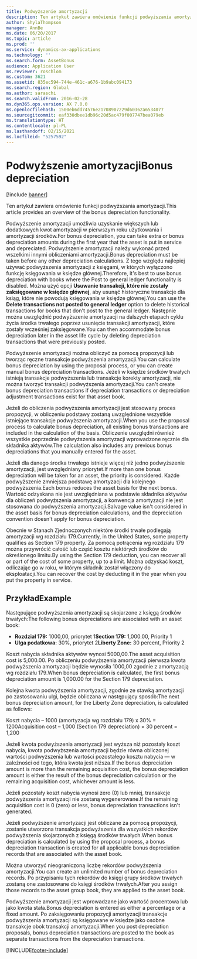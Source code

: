 ```yaml
---
title: Podwyższenie amortyzacji
description: Ten artykuł zawiera omówienie funkcji podwyższania amortyzacji.
author: ShylaThompson
manager: AnnBe
ms.date: 06/20/2017
ms.topic: article
ms.prod: ''
ms.service: dynamics-ax-applications
ms.technology: ''
ms.search.form: AssetBonus
audience: Application User
ms.reviewer: roschlom
ms.custom: 3621
ms.assetid: 835ec594-744e-461c-a676-1b9abc094173
ms.search.region: Global
ms.author: saraschi
ms.search.validFrom: 2016-02-28
ms.dyn365.ops.version: AX 7.0.0
ms.openlocfilehash: 1500eb6dd74576e21708907229d60362a6534077
ms.sourcegitcommit: eaf330dbee1db96c20d5ac479f007747bea079eb
ms.translationtype: HT
ms.contentlocale: pl-PL
ms.lasthandoff: 02/15/2021
ms.locfileid: "5257592"
---
```

# <a name="bonus-depreciation"></a><span data-ttu-id="22449-103">Podwyższenie amortyzacji</span><span class="sxs-lookup"><span data-stu-id="22449-103">Bonus depreciation</span></span>

[!include [banner](../includes/banner.md)]

<span data-ttu-id="22449-104">Ten artykuł zawiera omówienie funkcji podwyższania amortyzacji.</span><span class="sxs-lookup"><span data-stu-id="22449-104">This article provides an overview of the bonus depreciation functionality.</span></span>

<span data-ttu-id="22449-105">Podwyższenie amortyzacji umożliwia uzyskanie większych lub dodatkowych kwot amortyzacji w pierwszym roku użytkowania i amortyzacji środków.</span><span class="sxs-lookup"><span data-stu-id="22449-105">For bonus depreciation, you can take extra or bonus depreciation amounts during the first year that the asset is put in service and depreciated.</span></span> <span data-ttu-id="22449-106">Podwyższenie amortyzacji należy wykonać przed wszelkimi innymi obliczeniami amortyzacji.</span><span class="sxs-lookup"><span data-stu-id="22449-106">Bonus depreciation must be taken before any other depreciation calculations.</span></span> <span data-ttu-id="22449-107">Z tego względu najlepiej używać podwyższenia amortyzacji z księgami, w których wyłączono funkcję księgowania w księdze głównej.</span><span class="sxs-lookup"><span data-stu-id="22449-107">Therefore, it's best to use bonus depreciation with books where the Post to general ledger functionality is disabled.</span></span> <span data-ttu-id="22449-108">Można użyć opcji **Usuwanie transakcji, które nie zostały zaksięgowane w księdze głównej**, aby usunąć historyczne transakcje dla ksiąg, które nie powodują księgowania w księdze głównej.</span><span class="sxs-lookup"><span data-stu-id="22449-108">You can use the **Delete transactions not posted to general ledger** option to delete historical transactions for books that don't post to the general ledger.</span></span> <span data-ttu-id="22449-109">Następnie można uwzględnić podwyższenie amortyzacji na dalszych etapach cyklu życia środka trwałego poprzez usunięcie transakcji amortyzacji, które zostały wcześniej zaksięgowane.</span><span class="sxs-lookup"><span data-stu-id="22449-109">You can then accommodate bonus depreciation later in the asset life cycle by deleting depreciation transactions that were previously posted.</span></span> 

<span data-ttu-id="22449-110">Podwyższenie amortyzacji można obliczyć za pomocą propozycji lub tworząc ręczne transakcje podwyższenia amortyzacji.</span><span class="sxs-lookup"><span data-stu-id="22449-110">You can calculate bonus depreciation by using the proposal process, or you can create manual bonus depreciation transactions.</span></span> <span data-ttu-id="22449-111">Jeżeli w księdze środków trwałych istnieją transakcje podwyższenia lub transakcje korekty amortyzacji, nie można tworzyć transakcji podwyższenia amortyzacji.</span><span class="sxs-lookup"><span data-stu-id="22449-111">You can't create bonus depreciation transactions if depreciation transactions or depreciation adjustment transactions exist for that asset book.</span></span>

<span data-ttu-id="22449-112">Jeżeli do obliczenia podwyższenia amortyzacji jest stosowany proces propozycji, w obliczeniu podstawy zostaną uwzględnione wszystkie istniejące transakcje podwyższenia amortyzacji.</span><span class="sxs-lookup"><span data-stu-id="22449-112">When you use the proposal process to calculate bonus depreciation, all existing bonus transactions are included in the calculation of the basis.</span></span> <span data-ttu-id="22449-113">Obliczenie uwzględni również wszystkie poprzednie podwyższenia amortyzacji wprowadzone ręcznie dla składnika aktywów.</span><span class="sxs-lookup"><span data-stu-id="22449-113">The calculation also includes any previous bonus depreciations that you manually entered for the asset.</span></span> 

<span data-ttu-id="22449-114">Jeżeli dla danego środka trwałego istnieje więcej niż jedno podwyższenie amortyzacji, jest uwzględniany priorytet.</span><span class="sxs-lookup"><span data-stu-id="22449-114">If more than one bonus depreciation will be taken for an asset, the priority is considered.</span></span> <span data-ttu-id="22449-115">Każde podwyższenie zmniejsza podstawę amortyzacji dla kolejnego podwyższenia.</span><span class="sxs-lookup"><span data-stu-id="22449-115">Each bonus reduces the asset basis for the next bonus.</span></span> <span data-ttu-id="22449-116">Wartość odzyskana nie jest uwzględniana w podstawie składnika aktywów dla obliczeń podwyższenia amortyzacji, a konwencja amortyzacji nie jest stosowana do podwyższenia amortyzacji.</span><span class="sxs-lookup"><span data-stu-id="22449-116">Salvage value isn't considered in the asset basis for bonus depreciation calculations, and the depreciation convention doesn't apply for bonus depreciation.</span></span> 

<span data-ttu-id="22449-117">Obecnie w Stanach Zjednoczonych niektóre środki trwałe podlegają amortyzacji wg rozdziału 179.</span><span class="sxs-lookup"><span data-stu-id="22449-117">Currently, in the United States, some property qualifies as Section 179 property.</span></span> <span data-ttu-id="22449-118">Za pomocą potrącenia wg rozdziału 179 można przywrócić całość lub część kosztu niektórych środków do określonego limitu.</span><span class="sxs-lookup"><span data-stu-id="22449-118">By using the Section 179 deduction, you can recover all or part of the cost of some property, up to a limit.</span></span> <span data-ttu-id="22449-119">Można odzyskać koszt, odliczając go w roku, w którym składnik został włączony do eksploatacji.</span><span class="sxs-lookup"><span data-stu-id="22449-119">You can recover the cost by deducting it in the year when you put the property in service.</span></span>

## <a name="example"></a><span data-ttu-id="22449-120">Przykład</span><span class="sxs-lookup"><span data-stu-id="22449-120">Example</span></span>
<span data-ttu-id="22449-121">Następujące podwyższenia amortyzacji są skojarzone z księgą środków trwałych:</span><span class="sxs-lookup"><span data-stu-id="22449-121">The following bonus depreciations are associated with an asset book:</span></span>

-   <span data-ttu-id="22449-122">**Rozdział 179:** 1000,00, priorytet 1</span><span class="sxs-lookup"><span data-stu-id="22449-122">**Section 179:** 1,000.00, Priority 1</span></span>
-   <span data-ttu-id="22449-123">**Ulga podatkowa:** 30%, priorytet 2</span><span class="sxs-lookup"><span data-stu-id="22449-123">**Liberty Zone:** 30 percent, Priority 2</span></span>

<span data-ttu-id="22449-124">Koszt nabycia składnika aktywów wynosi 5000,00.</span><span class="sxs-lookup"><span data-stu-id="22449-124">The asset acquisition cost is 5,000.00.</span></span> <span data-ttu-id="22449-125">Po obliczeniu podwyższenia amortyzacji pierwsza kwota podwyższenia amortyzacji będzie wynosiła 1000,00 zgodnie z amortyzacją wg rozdziału 179.</span><span class="sxs-lookup"><span data-stu-id="22449-125">When bonus depreciation is calculated, the first bonus depreciation amount is 1,000.00 for the Section 179 depreciation.</span></span> 

<span data-ttu-id="22449-126">Kolejna kwota podwyższenia amortyzacji, zgodnie ze stawką amortyzacji po zastosowaniu ulgi, będzie obliczana w następujący sposób:</span><span class="sxs-lookup"><span data-stu-id="22449-126">The next bonus depreciation amount, for the Liberty Zone depreciation, is calculated as follows:</span></span> 

<span data-ttu-id="22449-127">Koszt nabycia – 1000 (amortyzacja wg rozdziału 179) x 30% = 1200</span><span class="sxs-lookup"><span data-stu-id="22449-127">Acquisition cost – 1,000 (Section 179 depreciation) × 30 percent = 1,200</span></span> 

<span data-ttu-id="22449-128">Jeżeli kwota podwyższenia amortyzacji jest wyższa niż pozostały koszt nabycia, kwota podwyższenia amortyzacji będzie równa obliczonej wartości podwyższenia lub wartości pozostałego kosztu nabycia — w zależności od tego, która kwota jest niższa.</span><span class="sxs-lookup"><span data-stu-id="22449-128">If the bonus depreciation amount is more than the remaining acquisition cost, the bonus depreciation amount is either the result of the bonus depreciation calculation or the remaining acquisition cost, whichever amount is less.</span></span> 

<span data-ttu-id="22449-129">Jeżeli pozostały koszt nabycia wynosi zero (0) lub mniej, transakcje podwyższenia amortyzacji nie zostaną wygenerowane.</span><span class="sxs-lookup"><span data-stu-id="22449-129">If the remaining acquisition cost is 0 (zero) or less, bonus depreciation transactions isn't generated.</span></span> 

<span data-ttu-id="22449-130">Jeżeli podwyższenie amortyzacji jest obliczane za pomocą propozycji, zostanie utworzona transakcja podwyższenia dla wszystkich rekordów podwyższenia skojarzonych z księgą środków trwałych.</span><span class="sxs-lookup"><span data-stu-id="22449-130">When bonus depreciation is calculated by using the proposal process, a bonus depreciation transaction is created for all applicable bonus depreciation records that are associated with the asset book.</span></span> 

<span data-ttu-id="22449-131">Można utworzyć nieograniczoną liczbę rekordów podwyższenia amortyzacji.</span><span class="sxs-lookup"><span data-stu-id="22449-131">You can create an unlimited number of bonus depreciation records.</span></span> <span data-ttu-id="22449-132">Po przypisaniu tych rekordów do księgi grupy środków trwałych zostaną one zastosowane do księgi środków trwałych.</span><span class="sxs-lookup"><span data-stu-id="22449-132">After you assign those records to the asset group book, they are applied to the asset book.</span></span> 

<span data-ttu-id="22449-133">Podwyższenie amortyzacji jest wprowadzane jako wartość procentowa lub jako kwota stała.</span><span class="sxs-lookup"><span data-stu-id="22449-133">Bonus depreciation is entered as either a percentage or a fixed amount.</span></span> <span data-ttu-id="22449-134">Po zaksięgowaniu propozycji amortyzacji transakcje podwyższenia amortyzacji są księgowane w księdze jako osobne transakcje obok transakcji amortyzacji.</span><span class="sxs-lookup"><span data-stu-id="22449-134">When you post depreciation proposals, bonus depreciation transactions are posted to the book as separate transactions from the depreciation transactions.</span></span>





[!INCLUDE[footer-include](../../includes/footer-banner.md)]